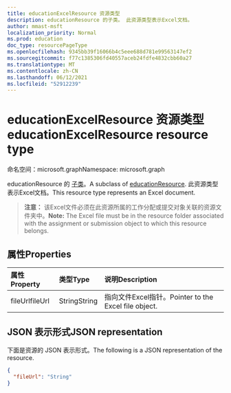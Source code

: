 ```yaml
---
title: educationExcelResource 资源类型
description: educationResource 的子类。 此资源类型表示Excel文档。
author: mmast-msft
localization_priority: Normal
ms.prod: education
doc_type: resourcePageType
ms.openlocfilehash: 9345bb39f16066b4c5eee688d781e99563147ef2
ms.sourcegitcommit: f77c1385306fd40557aceb24fdfe4832cbb60a27
ms.translationtype: MT
ms.contentlocale: zh-CN
ms.lasthandoff: 06/12/2021
ms.locfileid: "52912239"
---
```

# <a name="educationexcelresource-resource-type"></a><span data-ttu-id="f6a8f-104">educationExcelResource 资源类型</span><span class="sxs-lookup"><span data-stu-id="f6a8f-104">educationExcelResource resource type</span></span>

<span data-ttu-id="f6a8f-105">命名空间：microsoft.graph</span><span class="sxs-lookup"><span data-stu-id="f6a8f-105">Namespace: microsoft.graph</span></span>

<span data-ttu-id="f6a8f-106">educationResource 的 [子类](educationresource.md)。</span><span class="sxs-lookup"><span data-stu-id="f6a8f-106">A subclass of [educationResource](educationresource.md).</span></span> <span data-ttu-id="f6a8f-107">此资源类型表示Excel文档。</span><span class="sxs-lookup"><span data-stu-id="f6a8f-107">This resource type represents an Excel document.</span></span>  
 
><span data-ttu-id="f6a8f-108">**注意：** 该Excel文件必须在此资源所属的工作分配或提交对象关联的资源文件夹中。</span><span class="sxs-lookup"><span data-stu-id="f6a8f-108">**Note:** The Excel file must be in the resource folder associated with the assignment or submission object to which this resource belongs.</span></span>


## <a name="properties"></a><span data-ttu-id="f6a8f-109">属性</span><span class="sxs-lookup"><span data-stu-id="f6a8f-109">Properties</span></span>
| <span data-ttu-id="f6a8f-110">属性</span><span class="sxs-lookup"><span data-stu-id="f6a8f-110">Property</span></span>     | <span data-ttu-id="f6a8f-111">类型</span><span class="sxs-lookup"><span data-stu-id="f6a8f-111">Type</span></span>   |<span data-ttu-id="f6a8f-112">说明</span><span class="sxs-lookup"><span data-stu-id="f6a8f-112">Description</span></span>|
|:---------------|:--------|:----------|
|<span data-ttu-id="f6a8f-113">fileUrl</span><span class="sxs-lookup"><span data-stu-id="f6a8f-113">fileUrl</span></span>|<span data-ttu-id="f6a8f-114">String</span><span class="sxs-lookup"><span data-stu-id="f6a8f-114">String</span></span>|<span data-ttu-id="f6a8f-115">指向文件Excel指针。</span><span class="sxs-lookup"><span data-stu-id="f6a8f-115">Pointer to the Excel file object.</span></span>|

## <a name="json-representation"></a><span data-ttu-id="f6a8f-116">JSON 表示形式</span><span class="sxs-lookup"><span data-stu-id="f6a8f-116">JSON representation</span></span>

<span data-ttu-id="f6a8f-117">下面是资源的 JSON 表示形式。</span><span class="sxs-lookup"><span data-stu-id="f6a8f-117">The following is a JSON representation of the resource.</span></span>

<!-- {
  "blockType": "resource",
  "optionalProperties": [

  ],
  "@odata.type": "microsoft.graph.educationExcelResource"
}-->

```json
{
  "fileUrl": "String"
}

```

<!-- uuid: 8fcb5dbc-d5aa-4681-8e31-b001d5168d79
2015-10-25 14:57:30 UTC -->
<!--
{
  "type": "#page.annotation",
  "description": "educationExcelResource resource",
  "keywords": "",
  "section": "documentation",
  "tocPath": "",
  "suppressions": []
}
-->


